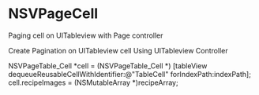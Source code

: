 # NSVPageCell
Paging cell on UITableview with Page controller

Create Pagination on UITableview cell Using UITableview Controller 

 NSVPageTable_Cell *cell = (NSVPageTable_Cell *) [tableView dequeueReusableCellWithIdentifier:@"TableCell" forIndexPath:indexPath];
    cell.recipeImages = (NSMutableArray *)recipeArray;
